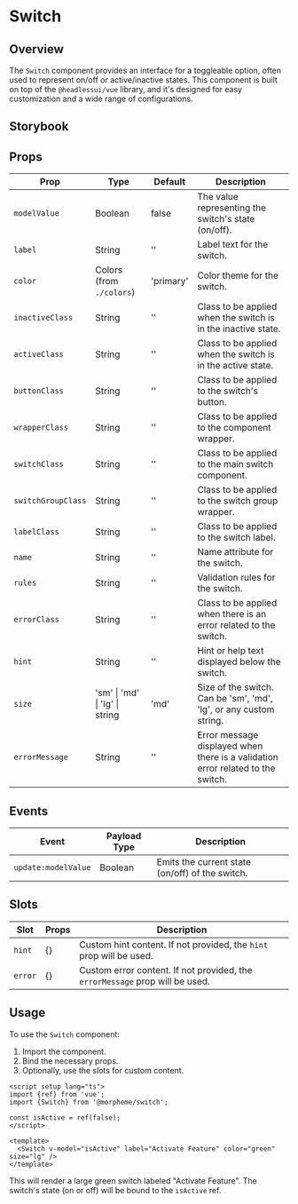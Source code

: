 # Switch

## Overview

The `Switch` component provides an interface for a toggleable option, often used to represent on/off or active/inactive states. This component is built on top of the `@headlessui/vue` library, and it's designed for easy customization and a wide range of configurations.

## Storybook

<LivePreview src="forms-switch--docs" hide-nav />

## Props

| Prop               | Type                           | Default   | Description                                                                     |
| ------------------ | ------------------------------ | --------- | ------------------------------------------------------------------------------- |
| `modelValue`       | Boolean                        | false     | The value representing the switch's state (on/off).                             |
| `label`            | String                         | ''        | Label text for the switch.                                                      |
| `color`            | Colors (from `./colors`)       | 'primary' | Color theme for the switch.                                                     |
| `inactiveClass`    | String                         | ''        | Class to be applied when the switch is in the inactive state.                   |
| `activeClass`      | String                         | ''        | Class to be applied when the switch is in the active state.                     |
| `buttonClass`      | String                         | ''        | Class to be applied to the switch's button.                                     |
| `wrapperClass`     | String                         | ''        | Class to be applied to the component wrapper.                                   |
| `switchClass`      | String                         | ''        | Class to be applied to the main switch component.                               |
| `switchGroupClass` | String                         | ''        | Class to be applied to the switch group wrapper.                                |
| `labelClass`       | String                         | ''        | Class to be applied to the switch label.                                        |
| `name`             | String                         | ''        | Name attribute for the switch.                                                  |
| `rules`            | String                         | ''        | Validation rules for the switch.                                                |
| `errorClass`       | String                         | ''        | Class to be applied when there is an error related to the switch.               |
| `hint`             | String                         | ''        | Hint or help text displayed below the switch.                                   |
| `size`             | 'sm' \| 'md' \| 'lg' \| string | 'md'      | Size of the switch. Can be 'sm', 'md', 'lg', or any custom string.              |
| `errorMessage`     | String                         | ''        | Error message displayed when there is a validation error related to the switch. |

## Events

| Event               | Payload Type | Description                                     |
| ------------------- | ------------ | ----------------------------------------------- |
| `update:modelValue` | Boolean      | Emits the current state (on/off) of the switch. |

## Slots

| Slot    | Props | Description                                                                  |
| ------- | ----- | ---------------------------------------------------------------------------- |
| `hint`  | {}    | Custom hint content. If not provided, the `hint` prop will be used.          |
| `error` | {}    | Custom error content. If not provided, the `errorMessage` prop will be used. |

## Usage

To use the `Switch` component:

1. Import the component.
2. Bind the necessary props.
3. Optionally, use the slots for custom content.

```vue
<script setup lang="ts">
import {ref} from 'vue';
import {Switch} from '@morpheme/switch';

const isActive = ref(false);
</script>

<template>
  <Switch v-model="isActive" label="Activate Feature" color="green" size="lg" />
</template>
```

This will render a large green switch labeled "Activate Feature". The switch's state (on or off) will be bound to the `isActive` ref.
